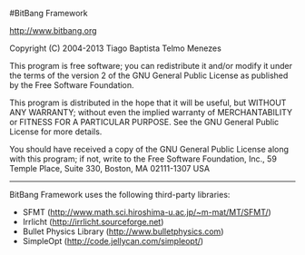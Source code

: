 #BitBang Framework

http://www.bitbang.org

Copyright (C) 2004-2013 Tiago Baptista
					    Telmo Menezes

This program is free software; you can redistribute it and/or modify
it under the terms of the version 2 of the GNU General Public License
as published by the Free Software Foundation.

This program is distributed in the hope that it will be useful,
but WITHOUT ANY WARRANTY; without even the implied warranty of
MERCHANTABILITY or FITNESS FOR A PARTICULAR PURPOSE.  See the
GNU General Public License for more details.

You should have received a copy of the GNU General Public License
along with this program; if not, write to the Free Software
Foundation, Inc., 59 Temple Place, Suite 330, Boston, MA  02111-1307  USA

* * *

BitBang Framework uses the following third-party libraries:

* SFMT (http://www.math.sci.hiroshima-u.ac.jp/~m-mat/MT/SFMT/)
* Irrlicht (http://irrlicht.sourceforge.net)
* Bullet Physics Library (http://www.bulletphysics.com)
* SimpleOpt (http://code.jellycan.com/simpleopt/)
